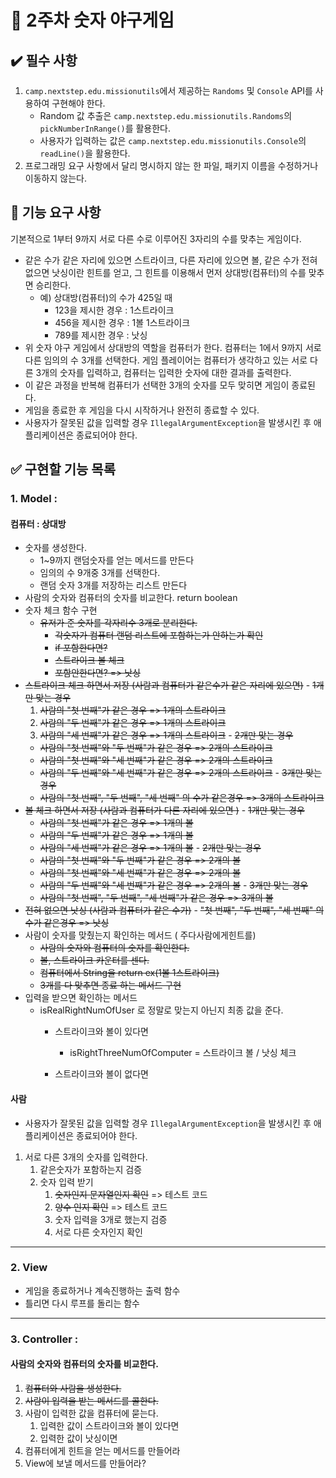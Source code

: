 # 🎈 2주차 숫자 야구게임



## :heavy_check_mark: 필수 사항

1. `camp.nextstep.edu.missionutils`에서 제공하는 `Randoms` 및 `Console` API를 사용하여 구현해야 한다.
   - Random 값 추출은 `camp.nextstep.edu.missionutils.Randoms`의 `pickNumberInRange()`를 활용한다.
   - 사용자가 입력하는 값은 `camp.nextstep.edu.missionutils.Console`의 `readLine()`을 활용한다.
2. 프로그래밍 요구 사항에서 달리 명시하지 않는 한 파일, 패키지 이름을 수정하거나 이동하지 않는다.

## 🚀 기능 요구 사항

기본적으로 1부터 9까지 서로 다른 수로 이루어진 3자리의 수를 맞추는 게임이다.

- 같은 수가 같은 자리에 있으면 스트라이크, 다른 자리에 있으면 볼, 같은 수가 전혀 없으면 낫싱이란 힌트를 얻고, 그 힌트를 이용해서 먼저 상대방(컴퓨터)의 수를 맞추면 승리한다.
  - 예) 상대방(컴퓨터)의 수가 425일 때
    - 123을 제시한 경우 : 1스트라이크
    - 456을 제시한 경우 : 1볼 1스트라이크
    - 789를 제시한 경우 : 낫싱
- 위 숫자 야구 게임에서 상대방의 역할을 컴퓨터가 한다. 컴퓨터는 1에서 9까지 서로 다른 임의의 수 3개를 선택한다. 게임 플레이어는 컴퓨터가 생각하고 있는 서로 다른 3개의 숫자를 입력하고, 컴퓨터는 입력한 숫자에 대한 결과를 출력한다.
- 이 같은 과정을 반복해 컴퓨터가 선택한 3개의 숫자를 모두 맞히면 게임이 종료된다.
- 게임을 종료한 후 게임을 다시 시작하거나 완전히 종료할 수 있다.
- 사용자가 잘못된 값을 입력할 경우 `IllegalArgumentException`을 발생시킨 후 애플리케이션은 종료되어야 한다.

## :white_check_mark: **구현할 기능 목록**

### 1. Model : 

#### 컴퓨터 : 상대방

- 숫자를 생성한다. 
  - 1~9까지 랜덤숫자를 얻는 메서드를 만든다
  -  임의의 수 9개중  3개를 선택한다.
  - 랜덤 숫자 3개를 저장하는 리스트 만든다
-  사람의 숫자와 컴퓨터의 숫자를 비교한다. return boolean
  - 숫자 체크 함수 구현
    - ~~유저가 준 숫자를 각자리수 3개로 분리한다.~~
      - ~~각숫자가 컴퓨터 랜덤 리스트에 포함하는가 안하는가 확인~~
      - ~~if 포함한다면?~~
      - ~~스트라이크 볼 체크~~
      - ~~포함안한다면? => 낫싱~~
  -   ~~스트라이크 체크 하면서 저장 (사람과 컴퓨터가 같은수가 같은 자리에 있으면)~~
    - ~~1개만 맞는 경우~~
      1. ~~사람의 "첫 번째"가 같은 경우 => 1개의 스트라이크~~
      2. ~~사람의 "두 번째"가 같은 경우 => 1개의 스트라이크~~
      3. ~~사람의 "세 번째"가 같은 경우 => 1개의 스트라이크~~
    - ~~2개만 맞는 경우~~
      - ~~사람의 "첫 번째"와 "두 번째"가 같은 경우 => 2개의 스트라이크~~
      - ~~사람의 "첫 번째"와 "세 번째"가 같은 경우 => 2개의 스트라이크~~
      - ~~사람의 "두 번째"와 "세 번째"가 같은 경우 => 2개의 스트라이크~~
    - ~~3개만 맞는 경우~~
      - ~~사람의 "첫 번째", "두 번째", "세 번째" 의 수가 같은경우 => 3개의 스트라이크~~
  -  ~~볼 체크 하면서 저장 (사람과 컴퓨터가 다른 자리에 있으면 )~~
    - ~~1개만 맞는 경우~~
      - ~~사람의 "첫 번째"가 같은 경우 => 1개의 볼~~
      - ~~사람의 "두 번째"가 같은 경우 => 1개의 볼~~
      - ~~사람의 "세 번째"가 같은 경우 => 1개의 볼~~
    - ~~2개만 맞는 경우~~
      - ~~사람의 "첫 번째"와 "두 번째"가 같은 경우 => 2개의 볼~~
      - ~~사람의 "첫 번째"와 "세 번째"가 같은 경우 => 2개의 볼~~
      - ~~사람의 "두 번째"와 "세 번째"가 같은 경우 => 2개의 볼~~
    - ~~3개만 맞는 경우~~
      - ~~사람의 "첫 번째", "두 번째", "세 번째"가 같은 경우 => 3개의 볼~~
  -  ~~전혀 없으면 낫싱 (사람과 컴퓨터가 같은 수가)~~
    - ~~"첫 번째", "두 번째", "세 번째" 의 수가 같은경우 => 낫싱~~
- 사람이 숫자를 맞췄는지 확인하는 메서드  ( 주다사람에게힌트를)
  - ~~사람의 숫자와 컴퓨터의 숫자를 확인한다.~~
  - ~~볼, 스트라이크 카운터를 센다.~~
  - ~~컴퓨터에서 String을 return ex(1볼 1스트라이크)~~
  - ~~3개를 다 맞추면 종료 하는 메서드 구현~~
- 입력을 받으면 확인하는 메서드
  - isRealRightNumOfUser 로 정말로 맞는지 아닌지 최종 값을 준다.
    - 스트라이크와 볼이 있다면
      - isRightThreeNumOfComputer = 스트라이크 볼 / 낫싱 체크

    - 스트라이크와 볼이 없다면


#### 사람

- 사용자가 잘못된 값을 입력할 경우 `IllegalArgumentException`을 발생시킨 후 애플리케이션은 종료되어야 한다.

1. 서로 다른 3개의 숫자를 입력한다. 
   1. 같은숫자가 포함하는지 검증
   2. 숫자 입력 받기
      1. ~~숫자인지 문자열인지 확인~~  => 테스트 코드
      2. ~~양수 인지 확인~~   => 테스트 코드
      3. 숫자 입력을 3개로 했는지 검증 
      4. 서로 다른 숫자인지 확인

---

### 2. View

- 게임을 종료하거나 계속진행하는 출력 함수
- 틀리면 다시 루프를 돌리는 함수

---

### 3. Controller : 

#### 사람의 숫자와 컴퓨터의 숫자를 비교한다.

1.  ~~컴퓨터와 사람을 생성한다.~~
2.  ~~사람이 입력을 받는 메서드를 콜한다.~~ 
3.  사람이 입력한 값을 컴퓨터에 묻는다.
    1.  입력한 값이 스트라이크와 볼이 있다면
    2.  입력한 값이 낫싱이면
4.  컴퓨터에게 힌트을 얻는 메서드를 만들어라
5.  View에 보낼 메서드를 만들어라?